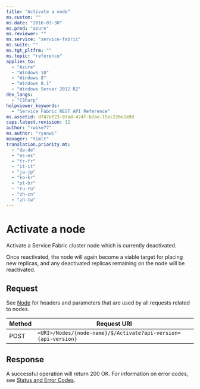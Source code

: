 ```yaml
---
title: "Activate a node"
ms.custom: ""
ms.date: "2016-03-30"
ms.prod: "azure"
ms.reviewer: ""
ms.service: "service-fabric"
ms.suite: ""
ms.tgt_pltfrm: ""
ms.topic: "reference"
applies_to: 
  - "Azure"
  - "Windows 10"
  - "Windows 8"
  - "Windows 8.1"
  - "Windows Server 2012 R2"
dev_langs: 
  - "CSharp"
helpviewer_keywords: 
  - "Service Fabric REST API Reference"
ms.assetid: d747ef23-97ad-424f-b7ae-15ec226e2a9d
caps.latest.revision: 12
author: "rwike77"
ms.author: "ryanwi"
manager: "timlt"
translation.priority.mt: 
  - "de-de"
  - "es-es"
  - "fr-fr"
  - "it-it"
  - "ja-jp"
  - "ko-kr"
  - "pt-br"
  - "ru-ru"
  - "zh-cn"
  - "zh-tw"
---
```

# Activate a node
Activate a Service Fabric cluster node which is currently deactivated.  
  
 Once reactivated, the node will again become a viable target for placing new replicas, and any deactivated replicas remaining on the node will be reactivated.  
  
## Request  
 See [Node](node.md) for headers and parameters that are used by all requests related to nodes.  
  
|Method|Request URI|  
|------------|-----------------|  
|POST|`<URI>/Nodes/{node-name}/$/Activate?api-version={api-version}`|  
  
## Response  
 A successful operation will return 200 OK. For information on error codes, see [Status and Error Codes](status-and-error-codes1.md).
